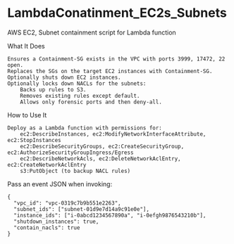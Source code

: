 # LambdaConatinment_EC2s_Subnets
AWS EC2, Subnet containment script for Lambda function

What It Does

    Ensures a Containment-SG exists in the VPC with ports 3999, 17472, 22 open.
    Replaces the SGs on the target EC2 instances with Containment-SG.
    Optionally shuts down EC2 instances.
    Optionally locks down NACLs for the subnets:
        Backs up rules to S3.
        Removes existing rules except default.
        Allows only forensic ports and then deny-all.

How to Use It

    Deploy as a Lambda function with permissions for:
        ec2:DescribeInstances, ec2:ModifyNetworkInterfaceAttribute, ec2:StopInstances
        ec2:DescribeSecurityGroups, ec2:CreateSecurityGroup, ec2:AuthorizeSecurityGroupIngress/Egress
        ec2:DescribeNetworkAcls, ec2:DeleteNetworkAclEntry, ec2:CreateNetworkAclEntry
        s3:PutObject (to backup NACL rules)

    
Pass an event JSON when invoking:
```
{
  "vpc_id": "vpc-0319c7b9b551e2263",
  "subnet_ids": ["subnet-01d9e7d14a9c91e0e"],
  "instance_ids": ["i-0abcd1234567890a", "i-0efgh9876543210b"],
  "shutdown_instances": true,
  "contain_nacls": true
}
```
